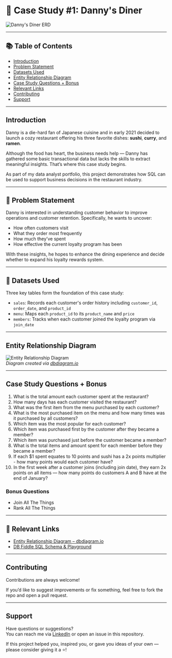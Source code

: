 # 🍱 Case Study #1: Danny's Diner

![Danny's Diner ERD](https://github.com/user-attachments/assets/c1e2b31b-fbdb-4ccb-873f-2ee98b77743f) <!-- replace with your actual ERD image path if using -->

---

## 📚 Table of Contents

- [Introduction](#introduction)
- [Problem Statement](#-problem-statement)
- [Datasets Used](#-datasets-used)
- [Entity Relationship Diagram](#entity-relationship-diagram)
- [Case Study Questions + Bonus](#case-study-questions--bonus)
- [Relevant Links](#-relevant-links)
- [Contributing](#contributing)
- [Support](#support)

---

## Introduction

Danny is a die-hard fan of Japanese cuisine and in early 2021 decided to launch a cozy restaurant offering his three favorite dishes: **sushi**, **curry**, and **ramen**.

Although the food has heart, the business needs help — Danny has gathered some basic transactional data but lacks the skills to extract meaningful insights. That’s where this case study begins.

As part of my data analyst portfolio, this project demonstrates how SQL can be used to support business decisions in the restaurant industry.

---

## 🎯 Problem Statement

Danny is interested in understanding customer behavior to improve operations and customer retention. Specifically, he wants to uncover:

- How often customers visit
- What they order most frequently
- How much they’ve spent
- How effective the current loyalty program has been

With these insights, he hopes to enhance the dining experience and decide whether to expand his loyalty rewards system.

---

## 🧾 Datasets Used

Three key tables form the foundation of this case study:

- `sales`: Records each customer's order history including `customer_id`, `order_date`, and `product_id`
- `menu`: Maps each `product_id` to its `product_name` and `price`
- `members`: Tracks when each customer joined the loyalty program via `join_date`

---

## Entity Relationship Diagram

![Entity Relationship Diagram](screenshots/erd.png)  
*Diagram created via [dbdiagram.io](https://dbdiagram.io)*

---

## Case Study Questions + Bonus

1. What is the total amount each customer spent at the restaurant?  
2. How many days has each customer visited the restaurant?  
3. What was the first item from the menu purchased by each customer?  
4. What is the most purchased item on the menu and how many times was it purchased by all customers?  
5. Which item was the most popular for each customer?  
6. Which item was purchased first by the customer after they became a member?  
7. Which item was purchased just before the customer became a member?  
8. What is the total items and amount spent for each member before they became a member?  
9. If each $1 spent equates to 10 points and sushi has a 2x points multiplier - how many points would each customer have?  
10. In the first week after a customer joins (including join date), they earn 2x points on all items — how many points do customers A and B have at the end of January?

### Bonus Questions

- Join All The Things  
- Rank All The Things

---

## 🔗 Relevant Links

- [Entity Relationship Diagram – dbdiagram.io](https://dbdiagram.io)
- [DB Fiddle SQL Schema & Playground](https://www.db-fiddle.com)

---

## Contributing

Contributions are always welcome!

If you’d like to suggest improvements or fix something, feel free to fork the repo and open a pull request.

---

## Support

Have questions or suggestions?  
You can reach me via [LinkedIn](https://linkedin.com/in/YOUR-NAME-HERE) or open an issue in this repository.

If this project helped you, inspired you, or gave you ideas of your own — please consider giving it a ⭐!
